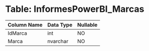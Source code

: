 # Table: InformesPowerBI_Marcas

| Column Name | Data Type | Nullable |
|-------------|-----------|----------|
| IdMarca | int | NO |
| Marca | nvarchar | NO |
